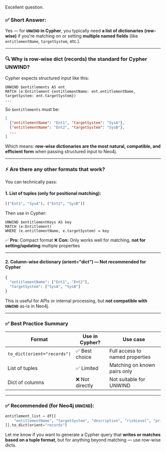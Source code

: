 Excellent question.

### ✅ Short Answer:

Yes — for **`UNWIND` in Cypher**, you typically need **a list of dictionaries (row-wise)** if you're matching on or setting **multiple named fields** (like `entitlementName`, `targetSystem`, etc.).

---

### 🔍 Why is row-wise dict (records) the standard for Cypher UNWIND?

Cypher expects structured input like this:

```cypher
UNWIND $entitlements AS ent
MATCH (e:Entitlement {entitlementName: ent.entitlementName, targetSystem: ent.targetSystem})
...
```

So `$entitlements` must be:

```json
[
  {"entitlementName": "Ent1", "targetSystem": "SysA"},
  {"entitlementName": "Ent2", "targetSystem": "SysB"},
  ...
]
```

Which means: **row-wise dictionaries are the most natural, compatible, and efficient form** when passing structured input to Neo4j.

---

### ⚡ Are there any other formats that work?

You can technically pass:

#### 1. **List of tuples (only for positional matching):**

```python
[("Ent1", "SysA"), ("Ent2", "SysB")]
```

Then use in Cypher:

```cypher
UNWIND $entitlementKeys AS key
MATCH (e:Entitlement)
WHERE (e.entitlementName, e.targetSystem) = key
```

✅ **Pro:** Compact format
❌ **Con:** Only works well for matching, **not for setting/updating** multiple properties

---

#### 2. **Column-wise dictionary (orient="dict") — Not recommended for Cypher**

```python
{
  "entitlementName": ["Ent1", "Ent2"],
  "targetSystem": ["SysA", "SysB"]
}
```

This is useful for APIs or internal processing, but **not compatible with `UNWIND`** as-is in Neo4j.

---

### ✅ Best Practice Summary

| Format                      | Use in Cypher? | Use case                        |
| --------------------------- | -------------- | ------------------------------- |
| `to_dict(orient="records")` | ✅ Best choice  | Full access to named properties |
| List of tuples              | ✅ Limited      | Matching on known pairs only    |
| Dict of columns             | ❌ Not directly | Not suitable for UNWIND         |

---

### ✅ Recommended (for Neo4j `UNWIND`):

```python
entitlement_list = df[[
    "entitlementName", "targetSystem", "description", "riskLevel", "priviledgedAccess", "entitlementType"
]].to_dict(orient="records")
```

Let me know if you want to generate a Cypher query that **writes or matches based on a tuple format**, but for anything beyond matching — use row-wise dicts.
